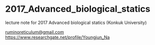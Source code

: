 # 2017_Advanced_biological_statics
lecture note for 2017 Advanced biological statics (Konkuk University)  

ruminoreticulum@gmail.com  
https://www.researchgate.net/profile/Youngjun_Na
